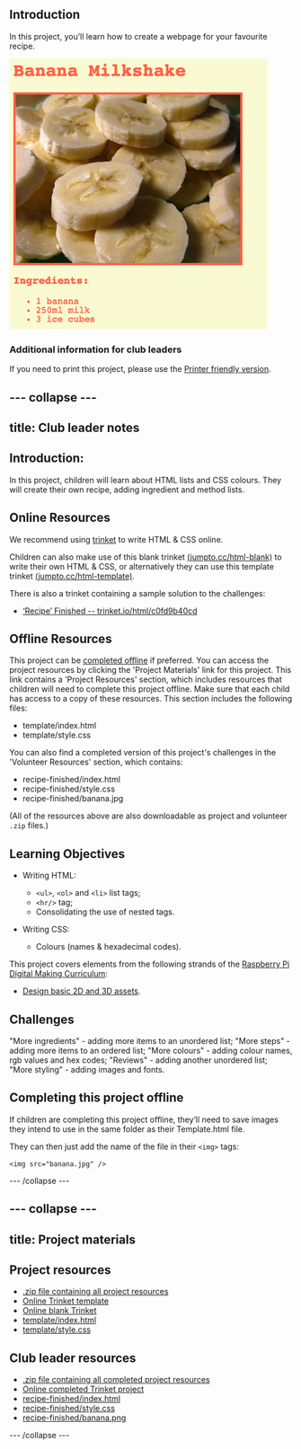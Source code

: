 ## Introduction

In this project, you’ll learn how to create a webpage for your favourite recipe.

![screenshot](images/recipe-final.png)

### Additional information for club leaders

If you need to print this project, please use the [Printer friendly version](https://projects.raspberry-pi.org/en/projects/recipe/print).


--- collapse ---
---
title: Club leader notes
---


## Introduction:
In this project, children will learn about HTML lists and CSS colours. They will create their own recipe, adding ingredient and method lists.

## Online Resources

We recommend using [trinket](https://trinket.io/) to write HTML & CSS online.

Children can also make use of this blank trinket [(jumpto.cc/html-blank)](http://jumpto.cc/html-blank) to write their own HTML & CSS, or alternatively they can use this template trinket [(jumpto.cc/html-template)](http://jumpto.cc/html-template).

There is also a trinket containing a sample solution to the challenges:

+ [‘Recipe’ Finished -- trinket.io/html/c0fd9b40cd](https://trinket.io/html/c0fd9b40cd)

## Offline Resources
This project can be [completed offline](https://www.codeclubprojects.org/en-GB/resources/webdev-working-offline/) if preferred. You can access the project resources by clicking the 'Project Materials' link for this project. This link contains a 'Project Resources' section, which includes resources that children will need to complete this project offline. Make sure that each child has access to a copy of these resources. This section includes the following files:

+ template/index.html
+ template/style.css

You can also find a completed version of this project's challenges in the 'Volunteer Resources' section, which contains:

+ recipe-finished/index.html
+ recipe-finished/style.css
+ recipe-finished/banana.jpg

(All of the resources above are also downloadable as project and volunteer `.zip` files.)

## Learning Objectives
+ Writing HTML:
	+ `<ul>`, `<ol>` and `<li>` list tags;
	+ `<hr/>` tag;
	+ Consolidating the use of nested tags.

+ Writing CSS:
	+ Colours (names & hexadecimal codes).

This project covers elements from the following strands of the [Raspberry Pi Digital Making Curriculum](http://rpf.io/curriculum):

+ [Design basic 2D and 3D assets](https://www.raspberrypi.org/curriculum/design/creator).

## Challenges
"More ingredients" - adding more items to an unordered list;
"More steps" - adding more items to an ordered list;
"More colours" - adding colour names, rgb values and hex codes;
"Reviews" - adding another unordered list;
"More styling" - adding images and fonts.

## Completing this project offline
If children are completing this project offline, they’ll need to save images they intend to use in the same folder as their Template.html file.

They can then just add the name of the file in their `<img>` tags:

```
<img src="banana.jpg" />
```

--- /collapse ---


--- collapse ---
---
title: Project materials
---
## Project resources
* [.zip file containing all project resources](resources/recipe-project-resources.zip)
* [Online Trinket template](http://jumpto.cc/trinket-template)
* [Online blank Trinket](http://jumpto.cc/trinket-blank)
* [template/index.html](resources/template-index.html)
* [template/style.css](resources/template-style.css)

## Club leader resources
* [.zip file containing all completed project resources](resources/recipe-volunteer-resources.zip)
* [Online completed Trinket project](https://trinket.io/html/c0fd9b40cd)
* [recipe-finished/index.html](resources/recipe-finished-index.html)
* [recipe-finished/style.css](resources/recipe-finished-style.css)
* [recipe-finished/banana.png](resources/recipe-finished-banana.png)

--- /collapse ---